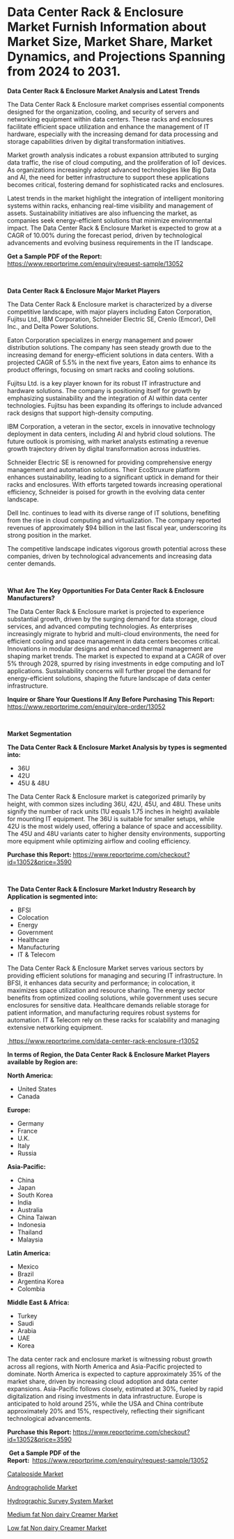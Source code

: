 <p><h1>Data Center Rack & Enclosure Market Furnish Information about Market Size, Market Share, Market Dynamics, and Projections Spanning from 2024 to 2031.</h1></p><p><strong>Data Center Rack & Enclosure Market Analysis and Latest Trends</strong></p>
<p><p>The Data Center Rack & Enclosure market comprises essential components designed for the organization, cooling, and security of servers and networking equipment within data centers. These racks and enclosures facilitate efficient space utilization and enhance the management of IT hardware, especially with the increasing demand for data processing and storage capabilities driven by digital transformation initiatives.</p><p>Market growth analysis indicates a robust expansion attributed to surging data traffic, the rise of cloud computing, and the proliferation of IoT devices. As organizations increasingly adopt advanced technologies like Big Data and AI, the need for better infrastructure to support these applications becomes critical, fostering demand for sophisticated racks and enclosures. </p><p>Latest trends in the market highlight the integration of intelligent monitoring systems within racks, enhancing real-time visibility and management of assets. Sustainability initiatives are also influencing the market, as companies seek energy-efficient solutions that minimize environmental impact. The Data Center Rack & Enclosure Market is expected to grow at a CAGR of 10.00% during the forecast period, driven by technological advancements and evolving business requirements in the IT landscape.</p></p>
<p><strong>Get a Sample PDF of the Report:&nbsp;</strong> <a href="https://www.reportprime.com/enquiry/request-sample/13052?utm_campaign=1141&utm_medium=2&utm_source=Github&utm_content=ia&utm_term=10102024&utm_id=data-center-rack-enclosure">https://www.reportprime.com/enquiry/request-sample/13052</a></p>
<p>&nbsp;</p>
<p><strong>Data Center Rack & Enclosure Major Market Players</strong></p>
<p><p>The Data Center Rack & Enclosure market is characterized by a diverse competitive landscape, with major players including Eaton Corporation, Fujitsu Ltd., IBM Corporation, Schneider Electric SE, Crenlo (Emcor), Dell Inc., and Delta Power Solutions. </p><p>Eaton Corporation specializes in energy management and power distribution solutions. The company has seen steady growth due to the increasing demand for energy-efficient solutions in data centers. With a projected CAGR of 5.5% in the next five years, Eaton aims to enhance its product offerings, focusing on smart racks and cooling solutions. </p><p>Fujitsu Ltd. is a key player known for its robust IT infrastructure and hardware solutions. The company is positioning itself for growth by emphasizing sustainability and the integration of AI within data center technologies. Fujitsu has been expanding its offerings to include advanced rack designs that support high-density computing.</p><p>IBM Corporation, a veteran in the sector, excels in innovative technology deployment in data centers, including AI and hybrid cloud solutions. The future outlook is promising, with market analysts estimating a revenue growth trajectory driven by digital transformation across industries.</p><p>Schneider Electric SE is renowned for providing comprehensive energy management and automation solutions. Their EcoStruxure platform enhances sustainability, leading to a significant uptick in demand for their racks and enclosures. With efforts targeted towards increasing operational efficiency, Schneider is poised for growth in the evolving data center landscape.</p><p>Dell Inc. continues to lead with its diverse range of IT solutions, benefiting from the rise in cloud computing and virtualization. The company reported revenues of approximately $94 billion in the last fiscal year, underscoring its strong position in the market.</p><p>The competitive landscape indicates vigorous growth potential across these companies, driven by technological advancements and increasing data center demands.</p></p>
<p>&nbsp;</p>
<p><strong>What Are The Key Opportunities For Data Center Rack & Enclosure Manufacturers?</strong></p>
<p><p>The Data Center Rack & Enclosure market is projected to experience substantial growth, driven by the surging demand for data storage, cloud services, and advanced computing technologies. As enterprises increasingly migrate to hybrid and multi-cloud environments, the need for efficient cooling and space management in data centers becomes critical. Innovations in modular designs and enhanced thermal management are shaping market trends. The market is expected to expand at a CAGR of over 5% through 2028, spurred by rising investments in edge computing and IoT applications. Sustainability concerns will further propel the demand for energy-efficient solutions, shaping the future landscape of data center infrastructure.</p></p>
<p><strong>Inquire or Share Your Questions If Any Before Purchasing This Report:</strong> <a href="https://www.reportprime.com/enquiry/pre-order/13052?utm_campaign=1141&utm_medium=2&utm_source=Github&utm_content=ia&utm_term=10102024&utm_id=data-center-rack-enclosure">https://www.reportprime.com/enquiry/pre-order/13052</a></p>
<p>&nbsp;</p>
<p><strong>Market Segmentation</strong></p>
<p><strong>The Data Center Rack & Enclosure Market Analysis by types is segmented into:</strong></p>
<p><ul><li>36U</li><li>42U</li><li>45U & 48U</li></ul></p>
<p><p>The Data Center Rack & Enclosure market is categorized primarily by height, with common sizes including 36U, 42U, 45U, and 48U. These units signify the number of rack units (1U equals 1.75 inches in height) available for mounting IT equipment. The 36U is suitable for smaller setups, while 42U is the most widely used, offering a balance of space and accessibility. The 45U and 48U variants cater to higher density environments, supporting more equipment while optimizing airflow and cooling efficiency.</p></p>
<p><strong>Purchase this Report:&nbsp;</strong><a href="https://www.reportprime.com/checkout?id=13052&price=3590&utm_campaign=1141&utm_medium=2&utm_source=Github&utm_content=ia&utm_term=10102024&utm_id=data-center-rack-enclosure">https://www.reportprime.com/checkout?id=13052&price=3590</a></p>
<p>&nbsp;</p>
<p><strong>The Data Center Rack & Enclosure Market Industry Research by Application is segmented into:</strong></p>
<p><ul><li>BFSI</li><li>Colocation</li><li>Energy</li><li>Government</li><li>Healthcare</li><li>Manufacturing</li><li>IT & Telecom</li></ul></p>
<p><p>The Data Center Rack & Enclosure Market serves various sectors by providing efficient solutions for managing and securing IT infrastructure. In BFSI, it enhances data security and performance; in colocation, it maximizes space utilization and resource sharing. The energy sector benefits from optimized cooling solutions, while government uses secure enclosures for sensitive data. Healthcare demands reliable storage for patient information, and manufacturing requires robust systems for automation. IT & Telecom rely on these racks for scalability and managing extensive networking equipment.</p></p>
<p><a href="https://www.reportprime.com/data-center-rack-enclosure-r13052?utm_campaign=1141&utm_medium=2&utm_source=Github&utm_content=ia&utm_term=10102024&utm_id=data-center-rack-enclosure">&nbsp;https://www.reportprime.com/data-center-rack-enclosure-r13052</a></p>
<p><strong>In terms of Region, the Data Center Rack & Enclosure Market Players available by Region are:</strong></p>
<p>
    <p> <strong> North America: </strong>
        <ul>
            <li>United States</li>
            <li>Canada</li>
        </ul>
        </p> 
    <p> <strong> Europe: </strong>
        <ul>
            <li>Germany</li>
            <li>France</li>
            <li>U.K.</li>
            <li>Italy</li>
            <li>Russia</li>
        </ul>
        </p> 
    <p> <strong> Asia-Pacific: </strong>
        <ul>
            <li>China</li>
            <li>Japan</li>
            <li>South Korea</li>
            <li>India</li>
            <li>Australia</li>
            <li>China Taiwan</li>
            <li>Indonesia</li>
            <li>Thailand</li>
            <li>Malaysia</li>
        </ul>
        </p> 
    <p> <strong> Latin America: </strong>
        <ul>
            <li>Mexico</li>
            <li>Brazil</li>
            <li>Argentina Korea</li>
            <li>Colombia</li>
        </ul>
        </p> 
    <p> <strong> Middle East & Africa: </strong>
        <ul>
            <li>Turkey</li>
            <li>Saudi</li>
            <li>Arabia</li>
            <li>UAE</li>
            <li>Korea</li>
        </ul>
    </p>
    </p>
<p><p>The data center rack and enclosure market is witnessing robust growth across all regions, with North America and Asia-Pacific projected to dominate. North America is expected to capture approximately 35% of the market share, driven by increasing cloud adoption and data center expansions. Asia-Pacific follows closely, estimated at 30%, fueled by rapid digitalization and rising investments in data infrastructure. Europe is anticipated to hold around 25%, while the USA and China contribute approximately 20% and 15%, respectively, reflecting their significant technological advancements.</p></p>
<p><strong>Purchase this Report: </strong><a href="https://www.reportprime.com/checkout?id=13052&price=3590&utm_campaign=1141&utm_medium=2&utm_source=Github&utm_content=ia&utm_term=10102024&utm_id=data-center-rack-enclosure">https://www.reportprime.com/checkout?id=13052&price=3590</a></p>
<p>&nbsp;<strong>Get a Sample PDF of the Report:&nbsp;&nbsp;</strong><a href="https://www.reportprime.com/enquiry/request-sample/13052?utm_campaign=1141&utm_medium=2&utm_source=Github&utm_content=ia&utm_term=10102024&utm_id=data-center-rack-enclosure">https://www.reportprime.com/enquiry/request-sample/13052</a></p>
<p><strong></strong></p>
<p><p><a href="https://www.linkedin.com/pulse/market-forecasting-change-global-catalposide-dynamics-sdune?utm_campaign=1141&utm_medium=2&utm_source=Github&utm_content=ia&utm_term=10102024&utm_id=data-center-rack-enclosure">Catalposide Market</a></p><p><a href="https://www.linkedin.com/pulse/top-trends-transforming-andrographolide-market-2024-qxcse?utm_campaign=1141&utm_medium=2&utm_source=Github&utm_content=ia&utm_term=10102024&utm_id=data-center-rack-enclosure">Andrographolide Market</a></p><p><a href="https://github.com/isbel3opkkem/Market-Research-Report-List-1/blob/main/hydrographic-survey-system-market.md?utm_campaign=1141&utm_medium=2&utm_source=Github&utm_content=ia&utm_term=10102024&utm_id=data-center-rack-enclosure">Hydrographic Survey System Market</a></p><p><a href="https://issuu.com/reportprime-2/docs/medium-fat-non-dairy-creamer-market_509310877d4c5c?utm_campaign=1141&utm_medium=2&utm_source=Github&utm_content=ia&utm_term=10102024&utm_id=data-center-rack-enclosure">Medium fat Non dairy Creamer Market</a></p><p><a href="https://issuu.com/reportprime-2/docs/low-fat-non-dairy-creamer-market-si_4db48c1c5682f5?utm_campaign=1141&utm_medium=2&utm_source=Github&utm_content=ia&utm_term=10102024&utm_id=data-center-rack-enclosure">Low fat Non dairy Creamer Market</a></p></p>